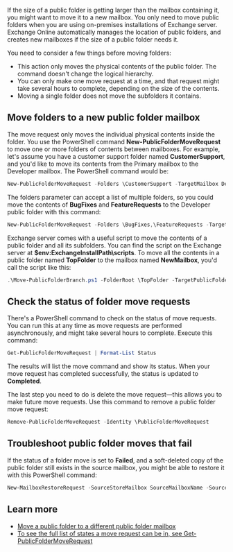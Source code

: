 If the size of a public folder is getting larger than the mailbox containing it, you might want to move it to a new mailbox. You only need to move public folders when you are using on-premises installations of Exchange server. Exchange Online automatically manages the location of public folders, and creates new mailboxes if the size of a public folder needs it.

You need to consider a few things before moving folders:

- This action only moves the physical contents of the public folder. The command doesn't change the logical hierarchy. 
- You can only make one move request at a time, and that request might take several hours to complete, depending on the size of the contents.
- Moving a single folder does not move the subfolders it contains.

## Move folders to a new public folder mailbox

The move request only moves the individual physical contents inside the folder. You use the PowerShell command **New-PublicFolderMoveRequest** to move one or more folders of contents between mailboxes. For example, let's assume you have a customer support folder named **CustomerSupport**, and you'd like to move its contents from the Primary mailbox to the Developer mailbox. The PowerShell command would be:

```powershell
New-PublicFolderMoveRequest -Folders \CustomerSupport -TargetMailbox Developer
```

The folders parameter can accept a list of multiple folders, so you could move the contents of **BugFixes** and **FeatureRequests** to the Developer public folder with this command:

```powershell
New-PublicFolderMoveRequest -Folders \BugFixes,\FeatureRequests -TargetMailbox Developer
```

Exchange server comes with a useful script to move the contents of a public folder and all its subfolders. You can find the script on the Exchange server at **$env:ExchangeInstallPath\scripts**. To move all the contents in a public folder named **TopFolder** to the mailbox named **NewMailbox**, you'd call the script like this:

```powershell
.\Move-PublicFolderBranch.ps1 -FolderRoot \TopFolder -TargetPublicFolderMailbox NewMailbox
```

## Check the status of folder move requests

There's a PowerShell command to check on the status of move requests. You can run this at any time as move requests are performed asynchronously, and might take several hours to complete. Execute this command:

```powershell
Get-PublicFolderMoveRequest | Format-List Status
```

The results will list the move command and show its status. When your move request has completed successfully, the status is updated to **Completed**. 

The last step you need to do is delete the move request—this allows you to make future move requests. Use this command to remove a public folder move request:

```powershell
Remove-PublicFolderMoveRequest -Identity \PublicFolderMoveRequest
```

## Troubleshoot public folder moves that fail

If the status of a folder move is set to **Failed**, and a soft-deleted copy of the public folder still exists in the source mailbox, you might be able to restore it with this PowerShell command:

 ```powershell
New-MailboxRestoreRequest -SourceStoreMailbox SourceMailboxName -SourceDatabase SourceDBName -TargetMailbox TargetMailboxName -AllowLegacyDNMismatch -IncludeFolders \FoldersToInclude
```

## Learn more

- [Move a public folder to a different public folder mailbox](https://docs.microsoft.com/exchange/move-a-public-folder-to-a-different-public-folder-mailbox-exchange-2013-help?azure-portal=true)
- [To see the full list of states a move request can be in, see Get-PublicFolderMoveRequest](https://docs.microsoft.com/powershell/module/exchange/move-and-migration/get-publicfoldermoverequest?view=exchange-ps#parameters&azure-portal=true )
